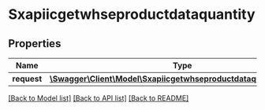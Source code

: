 # Sxapiicgetwhseproductdataquantity

## Properties
Name | Type | Description | Notes
------------ | ------------- | ------------- | -------------
**request** | [**\Swagger\Client\Model\SxapiicgetwhseproductdataquantityRequest**](SxapiicgetwhseproductdataquantityRequest.md) |  | [optional] 

[[Back to Model list]](../README.md#documentation-for-models) [[Back to API list]](../README.md#documentation-for-api-endpoints) [[Back to README]](../README.md)


